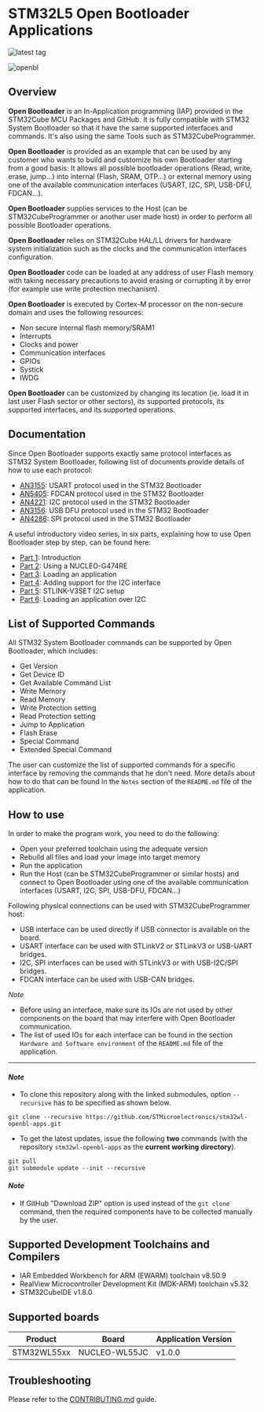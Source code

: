 # STM32L5 Open Bootloader Applications

![latest tag](https://img.shields.io/github/v/tag/STMicroelectronics/stm32wl-openbl-apps.svg?color=brightgreen)

![openbl](https://img.shields.io/badge/openbl-v6.0.1-blue.svg)

## Overview

**Open Bootloader** is an In-Application programming (IAP) provided in the STM32Cube MCU Packages and GitHub. It is fully compatible with STM32 System Bootloader so that it have the same supported interfaces and commands. It's also using the same Tools such as STM32CubeProgrammer.

**Open Bootloader** is provided as an example that can be used by any customer who wants to build and customize his own Bootloader starting from a good basis. It allows all possible bootloader operations (Read, write, erase, jump...) into internal (Flash, SRAM, OTP...) or external memory using one of the available communication interfaces (USART, I2C, SPI, USB-DFU, FDCAN...).

**Open Bootloader** supplies services to the Host (can be STM32CubeProgrammer or another user made host) in order to perform all possible Bootloader operations.

**Open Bootloader** relies on STM32Cube HAL/LL drivers for hardware system initialization such as the clocks and the communication interfaces configuration.

**Open Bootloader** code can be loaded at any address of user Flash memory with taking necessary precautions to avoid erasing or corrupting it by error (for example use write protection mechanism).

**Open Bootloader** is executed by Cortex-M processor on the non-secure domain and uses the following resources:
 - Non secure internal flash memory/SRAM1
 - Interrupts
 - Clocks and power
 - Communication interfaces
 - GPIOs
 - Systick
 - IWDG

**Open Bootloader** can be customized by changing its location (ie. load it in last user Flash sector or other sectors), its supported protocols, its supported interfaces, and its supported operations.

## Documentation

Since Open Bootloader supports exactly same protocol interfaces as STM32 System Bootloader, following list of documents provide details of how to use each protocol:
- [AN3155](https://www.st.com/resource/en/application_note/CD00264342.pdf): USART protocol used in the STM32 Bootloader
- [AN5405](https://www.st.com/resource/en/application_note/dm00660346.pdf): FDCAN protocol used in the STM32 Bootloader
- [AN4221](https://www.st.com/resource/en/application_note/DM00072315.pdf): I2C protocol used in the STM32 Bootloader
- [AN3156](https://www.st.com/resource/en/application_note/cd00264379.pdf): USB DFU protocol used in the STM32 Bootloader
- [AN4286](https://www.st.com/resource/en/application_note/DM00081379.pdf): SPI protocol used in the STM32 Bootloader

A useful introductory video series, in six parts, explaining how to use Open Bootloader step by step, can be found here: 
 - [Part 1](https://www.youtube.com/watch?v=_gejWsAn5kg): Introduction
 - [Part 2](https://www.youtube.com/watch?v=kYr7UMieRTo): Using a NUCLEO-G474RE
 - [Part 3](https://www.youtube.com/watch?v=JUBac27tOis): Loading an application
 - [Part 4](https://www.youtube.com/watch?v=7sMDBSlZ7bU): Adding support for the I2C interface
 - [Part 5](https://www.youtube.com/watch?v=rr1W5h94qLU): STLINK-V3SET I2C setup
 - [Part 6](https://www.youtube.com/watch?v=IZ6BpDIm6O0): Loading an application over I2C

## List of Supported Commands

All STM32 System Bootloader commands can be supported by Open Bootloader, which includes:
 - Get Version
 - Get Device ID
 - Get Available Command List
 - Write Memory
 - Read Memory
 - Write Protection setting
 - Read Protection setting
 - Jump to Application
 - Flash Erase
 - Special Command
 - Extended Special Command

The user can customize the list of supported commands for a specific interface by removing the commands that he don't need.
More details about how to do that can be found in the `Notes` section of the `README.md` file of the application.

## How to use

In order to make the program work, you need to do the following:
 - Open your preferred toolchain using the adequate version
 - Rebuild all files and load your image into target memory
 - Run the application
 - Run the Host (can be STM32CubeProgrammer or similar hosts) and connect to Open Bootloader using one of the available communication interfaces (USART, I2C, SPI, USB-DFU, FDCAN...)

Following physical connections can be used with STM32CubeProgrammer host:
 - USB interface can be used directly if USB connector is available on the board.
 - USART interface can be used with STLinkV2 or STLinkV3 or USB-UART bridges.
 - I2C, SPI interfaces can be used with STLinkV3 or with USB-I2C/SPI bridges.
 - FDCAN interface can be used with USB-CAN bridges.

*Note*
 - Before using an interface, make sure its IOs are not used by other components on the board that may interfere with Open Bootloader communication.
 - The list of used IOs for each interface can be found in the section `Hardware and Software environment` of the `README.md` file of the application.

---

#### *Note*

* To clone this repository along with the linked submodules, option `--recursive` has to be specified as shown below.

```
git clone --recursive https://github.com/STMicroelectronics/stm32wl-openbl-apps.git
```

* To get the latest updates, issue the following **two** commands (with the repository `stm32wl-openbl-apps` as the **current working directory**).

```
git pull
git submodule update --init --recursive
```

#### *Note*

 * If GitHub "Download ZIP" option is used instead of the `git clone` command, then the required components have to be collected manually by the user.

## Supported Development Toolchains and Compilers

 * IAR Embedded Workbench for ARM (EWARM) toolchain v8.50.9
 * RealView Microcontroller Development Kit (MDK-ARM) toolchain v5.32
 * STM32CubeIDE v1.8.0

## Supported boards

Product      | Board         | Application Version
-------------|---------------|----------
STM32WL55xx  | NUCLEO-WL55JC | v1.0.0

## Troubleshooting

Please refer to the [CONTRIBUTING.md](CONTRIBUTING.md) guide.
